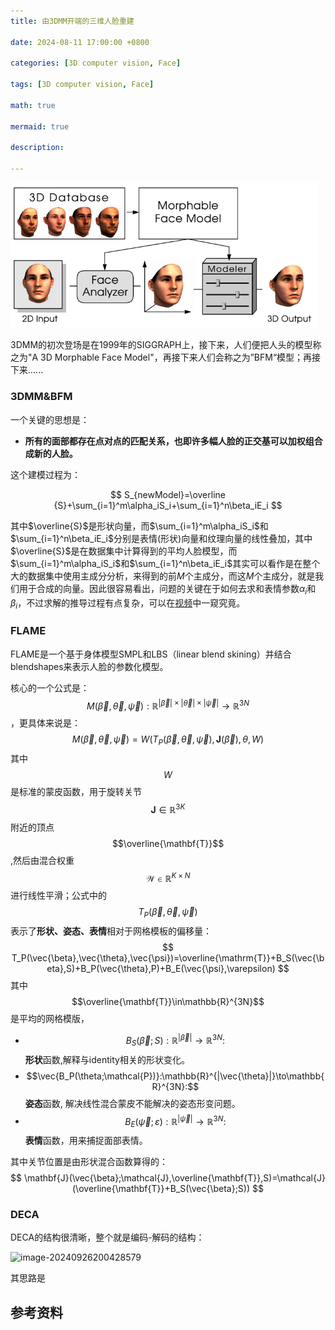 ```yaml
---
title: 由3DMM开端的三维人脸重建

date: 2024-08-11 17:00:00 +0800

categories: [3D computer vision, Face]

tags: [3D computer vision, Face]

math: true

mermaid: true

description: 

---
```


<img src="../imgs/3dv/3dv6/image-1.png" alt="image-20240826225323110" style="zoom:67%;" />

3DMM的初次登场是在1999年的SIGGRAPH上，接下来，人们便把人头的模型称之为"A 3D Morphable Face Model"，再接下来人们会称之为”BFM“模型；再接下来......

### 3DMM&BFM

一个关键的思想是：

* **所有的面部都存在点对点的匹配关系，也即许多幅人脸的正交基可以加权组合成新的人脸。**

这个建模过程为：


$$
S_{newModel}=\overline  {S}+\sum_{i=1}^m\alpha_iS_i+\sum_{i=1}^n\beta_iE_i
$$

其中$\overline{S}$是形状向量，而$\sum_{i=1}^m\alpha_iS_i$和$\sum_{i=1}^n\beta_iE_i$分别是表情(形状)向量和纹理向量的线性叠加，其中$\overline{S}$是在数据集中计算得到的平均人脸模型，而$\sum_{i=1}^m\alpha_iS_i$和$\sum_{i=1}^n\beta_iE_i$其实可以看作是在整个大的数据集中使用主成分分析，来得到的前$M$个主成分，而这$M$个主成分，就是我们用于合成的向量。因此很容易看出，问题的关键在于如何去求和表情参数$\alpha_i$和$\beta_i$，不过求解的推导过程有点复杂，可以在[视频](https://www.bilibili.com/video/BV1La4y1c7Qg/?spm_id_from=333.337.search-card.all.click&vd_source=32f9de072b771f1cd307ca15ecf84087)中一窥究竟。

### FLAME

FLAME是一个基于身体模型SMPL和LBS（linear blend skining）并结合blendshapes来表示人脸的参数化模型。

核心的一个公式是：$$M(\vec{\beta},\vec{\theta},\vec{\psi}):\mathbb{R}^{|\vec{\beta}|\times|\vec{\theta}|\times|\vec{\psi}|}\to\mathbb{R}^{3N}$$，更具体来说是：
$$
M(\vec{\beta},\vec{\theta},\vec{\psi})=W(T_P(\vec{\beta},\vec{\theta},\vec{\psi}),\mathbf{J}(\vec{\beta}),\theta,W)
$$
其中$$W$$是标准的蒙皮函数，用于旋转关节$$\mathbf{J}\in\mathbb{R}^{3K}$$附近的顶点$$\overline{\mathbf{T}}$$,然后由混合权重$$\mathcal{W}\in\mathbb{R}^{K\times N}$$进行线性平滑；公式中的$$T_P(\vec{\beta},\vec{\theta},\vec{\psi})$$表示了**形状、姿态、表情**相对于网格模板的偏移量：
$$
T_P(\vec{\beta},\vec{\theta},\vec{\psi})=\overline{\mathrm{T}}+B_S(\vec{\beta},S)+B_P(\vec{\theta},P)+B_E(\vec{\psi},\varepsilon)
$$
其中$$\overline{\mathbf{T}}\in\mathbb{R}^{3N}$$是平均的网格模版，

- $$B_S(\vec{\beta};S):\mathbb{R}^{|\vec{\beta}|}\to\mathbb{R}^{3N}:$$**形状**函数,解释与identity相关的形状变化。
- $$\vec{B_P(\theta;\mathcal{P})}:\mathbb{R}^{|\vec{\theta}|}\to\mathbb{R}^{3N}:$$**姿态**函数, 解决线性混合蒙皮不能解决的姿态形变问题。
- $$B_E(\vec{\psi};\varepsilon):\mathbb{R}^{|\vec{\psi}|}\to\mathbb{R}^{3N}:$$**表情**函数，用来捕捉面部表情。

其中关节位置是由形状混合函数算得的：
$$
\mathbf{J}(\vec{\beta};\mathcal{J},\overline{\mathbf{T}},S)=\mathcal{J}(\overline{\mathbf{T}}+B_S(\vec{\beta};S))
$$

### DECA

DECA的结构很清晰，整个就是编码-解码的结构：

![image-20240926200428579](../../cfcys.github.io/_posts/images/img_dip/image-20240926200428579.png)

  其思路是                                                                                                                                                                                                                                                                                                                                                                                                                                                                                                                                                                                                                                                                                                                                                                                                                                

## 参考资料

> 
>

